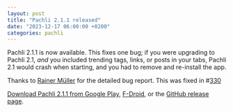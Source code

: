 ```yaml
---
layout: post
title: "Pachli 2.1.1 released"
date: "2023-12-17 06:00:00 +0200"
categories: pachli
---
```

Pachli 2.1.1 is now available. This fixes one bug; if you were upgrading to Pachli 2.1, *and* you included trending tags, links, or posts in your tabs, Pachli 2.1 would crash when starting, and you had to remove and re-install the app.

Thanks to [Rainer Müller](https://hachyderm.io/@raimue) for the detailed bug report. This was fixed in #[330](https://github.com/pachli/pachli-android/pull/330)

[Download Pachli 2.1.1 from Google Play](https://play.google.com/store/apps/details?id=app.pachli), [F-Droid](https://f-droid.org/en/packages/app.pachli/), or the [GitHub release page](https://github.com/pachli/pachli-android/releases/tag/v2.1.1).
